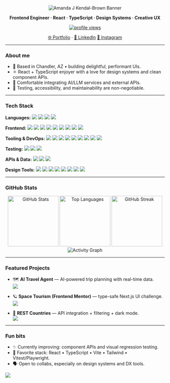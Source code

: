 <div align="center">
  <!-- Orange gradient banner -->
  <img
    src="https://capsule-render.vercel.app/api?type=waving&height=200&text=Amanda%20J%20Kendal-Brown&fontAlign=50&fontSize=44&fontColor=ffffff&color=0:FF7A18,100:FFB35A"
    alt="Amanda J Kendal-Brown Banner"
  />

  <p><b>Frontend Engineer · React · TypeScript · Design Systems · Creative UX</b></p>

  <!-- Profile views -->
  <a href="https://github.com/ajkendal">
    <img src="https://komarev.com/ghpvc/?username=ajkendal&style=for-the-badge&label=Profile+Views&color=ff7a18" alt="profile views" />
  </a>

  <!-- Socials -->
  <p>
    <a href="https://ajkendal.github.io/">🌐 Portfolio</a> ·
    <a href="https://www.linkedin.com/in/akendalb">💼 LinkedIn</a>
    <a href="https://instagram.com/akendalb">📸 Instagram</a>
  </p>
</div>

---

### About me

- 🧭 Based in Chandler, AZ • building delightful, performant UIs.
- ⚛️ React + TypeScript enjoyer with a love for design systems and clean component APIs.
- 🤖 Comfortable integrating AI/LLM services and external APIs.
- 🧪 Testing, accessibility, and maintainability are non-negotiable.

---

### Tech Stack

<p><b>Languages:</b> 
  <img src="https://img.shields.io/badge/JavaScript-F7DF1E?logo=javascript&logoColor=black" />
  <img src="https://img.shields.io/badge/TypeScript-3178C6?logo=typescript&logoColor=white" />
  <img src="https://img.shields.io/badge/Python-3776AB?logo=python&logoColor=white" />
  <img src="https://img.shields.io/badge/Java-007396?logo=java&logoColor=white" />
</p>

<p><b>Frontend:</b> 
  <img src="https://img.shields.io/badge/HTML5-E34F26?logo=html5&logoColor=white" />
  <img src="https://img.shields.io/badge/CSS3-1572B6?logo=css3&logoColor=white" />
  <img src="https://img.shields.io/badge/SCSS-CC6699?logo=sass&logoColor=white" />
  <img src="https://img.shields.io/badge/React-20232a?logo=react&logoColor=61dafb" />
  <img src="https://img.shields.io/badge/Next.js-000000?logo=nextdotjs&logoColor=white" />
  <img src="https://img.shields.io/badge/Vite-646CFF?logo=vite&logoColor=white" />
  <img src="https://img.shields.io/badge/Tailwind-06B6D4?logo=tailwindcss&logoColor=white" />
  <img src="https://img.shields.io/badge/Bootstrap-7952B3?logo=bootstrap&logoColor=white" />
  <img src="https://img.shields.io/badge/Material%20UI-007FFF?logo=mui&logoColor=white" />
</p>

<p><b>Tooling & DevOps:</b>
  <img src="https://img.shields.io/badge/npm-CB3837?logo=npm&logoColor=white" />
  <img src="https://img.shields.io/badge/Git-F05032?logo=git&logoColor=white" />
  <img src="https://img.shields.io/badge/Subversion-809CC9?logo=subversion&logoColor=white" />
  <img src="https://img.shields.io/badge/Vercel-000000?logo=vercel&logoColor=white" />
  <img src="https://img.shields.io/badge/Cloudflare-F38020?logo=cloudflare&logoColor=white" />
  <img src="https://img.shields.io/badge/Google%20Cloud-4285F4?logo=googlecloud&logoColor=white" />
  <img src="https://img.shields.io/badge/Supabase-3ECF8E?logo=supabase&logoColor=white" />
  <img src="https://img.shields.io/badge/Prettier-F7B93E?logo=prettier&logoColor=white" />
  <img src="https://img.shields.io/badge/Markdown-000000?logo=markdown&logoColor=white" />
</p>

<p><b>Testing:</b> 
  <img src="https://img.shields.io/badge/Vitest-6E9F18?logo=vitest&logoColor=white" />
  <img src="https://img.shields.io/badge/Jest-C21325?logo=jest&logoColor=white" />
  <img src="https://img.shields.io/badge/Pytest-0A9EDC?logo=pytest&logoColor=white" />
</p>

<p><b>APIs & Data:</b>
  <img src="https://img.shields.io/badge/GraphQL-E10098?logo=graphql&logoColor=white" />
  <img src="https://img.shields.io/badge/RESTful%20API-FF7A18?logo=api&logoColor=white" />
  <img src="https://img.shields.io/badge/Supabase-3ECF8E?logo=supabase&logoColor=white" />
</p>

<p><b>Design Tools:</b> 
  <img src="https://img.shields.io/badge/Figma-F24E1E?logo=figma&logoColor=white" />
  <img src="https://img.shields.io/badge/Photoshop-31A8FF?logo=adobephotoshop&logoColor=white" />
  <img src="https://img.shields.io/badge/Illustrator-FF9A00?logo=adobeillustrator&logoColor=white" />
  <img src="https://img.shields.io/badge/Adobe%20XD-FF61F6?logo=adobexd&logoColor=white" />
  <img src="https://img.shields.io/badge/Sketch-F7B500?logo=sketch&logoColor=white" />
  <img src="https://img.shields.io/badge/Axure%20RP-632CA6?logo=axure&logoColor=white" />
  <img src="https://img.shields.io/badge/InVision-FF3366?logo=invision&logoColor=white" />
  <img src="https://img.shields.io/badge/Material%20Icons-4285F4?logo=materialdesign&logoColor=white" />
</p>

---

### GitHub Stats

<div align="center">

  <!-- Top languages & stats -->
  <img alt="GitHub Stats" height="160" src="https://github-readme-stats.vercel.app/api?username=ajkendal&show_icons=true&theme=transparent" />
  <img alt="Top Languages" height="160" src="https://github-readme-stats.vercel.app/api/top-langs/?username=ajkendal&layout=compact&theme=transparent&langs_count=8" />

  <!-- Streak -->
  <img alt="GitHub Streak" height="160" src="https://streak-stats.demolab.com?user=ajkendal&theme=transparent" />

  <!-- Activity Graph -->
  <img alt="Activity Graph" src="https://github-readme-activity-graph.vercel.app/graph?username=ajkendal&radius=8&theme=github-compact" />
</div>

---

### Featured Projects

- 🗺️ **AI Travel Agent** — AI-powered trip planning with real-time data.  
  <a href="https://github.com/ajkendal/ai-travel-agent"><img src="https://img.shields.io/badge/Repo-ai--travel--agent-FF7A18?logo=github&logoColor=white" /></a>

- 🪐 **Space Tourism (Frontend Mentor)** — type-safe Next.js UI challenge.  
  <a href="https://github.com/ajkendal/frontend-mentor-space-tourism"><img src="https://img.shields.io/badge/Repo-frontend--mentor--space--tourism-FF7A18?logo=github&logoColor=white" /></a>

- 🎯 **REST Countries** — API integration + filtering + dark mode.  
  <a href="https://github.com/ajkendal/rest-countries-api"><img src="https://img.shields.io/badge/Repo-rest--countries--api-FF7A18?logo=github&logoColor=white" /></a>

---

### Fun bits

- ✨ Currently improving: component APIs and visual regression testing.
- 🧩 Favorite stack: React • TypeScript • Vite • Tailwind • Vitest/Playwright.
- 🗣️ Open to collabs, especially on design systems and DX tools.

<img src="https://capsule-render.vercel.app/api?type=waving&height=120&section=footer&color=0:FF7A18,0:FFB35A" />
